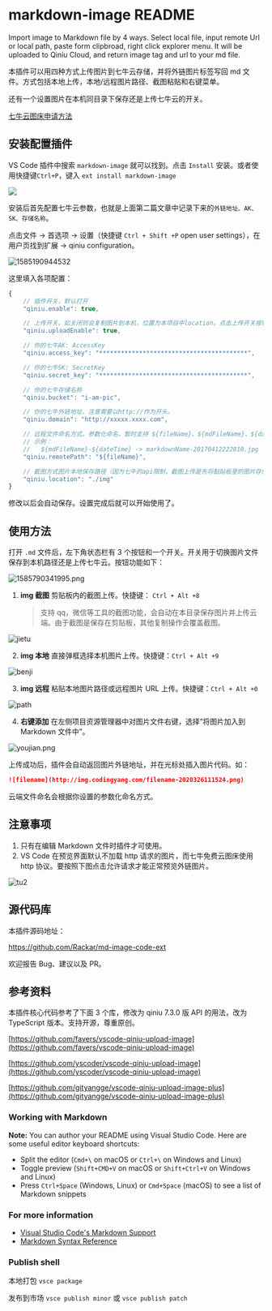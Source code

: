 # markdown-image README

Import image to Markdown file by 4 ways. Select local file, input remote Url or local path, paste form clipbroad, right click explorer menu. It will be uploaded to Qiniu Cloud, and return image tag and url to your md file.

本插件可以用四种方式上传图片到七牛云存储，并将外链图片标签写回 md 文件。方式包括本地上传，本地/远程图片路径、截图粘贴和右键菜单。

还有一个设置图片在本机同目录下保存还是上传七牛云的开关。

[七牛云图床申请方法](https://www.codingyang.com/2020/03/getQiniu.html)

## 安装配置插件

VS Code 插件中搜索 `markdown-image` 就可以找到。点击 `Install` 安装。或者使用快捷键`Ctrl+P`，键入 `ext install markdown-image`

![](https://www.codingyang.com/assets/img/1585053722224.7c74657b.png)

安装后首先配置七牛云参数，也就是上面第二篇文章中记录下来的`外链地址、AK、SK、存储名称`。

点击文件 → 首选项 → 设置（快捷键 `Ctrl + Shift +P` open user settings），在用户页找到扩展 → qiniu configuration。

![1585190944532](./images/1585190944532.png)

这里填入各项配置：

```js
{
    // 插件开关，默认打开
    "qiniu.enable": true,

    // 上传开关。如关闭则会复制图片到本机，位置为本项目中location。点击上传开关按钮会修改本值。
    "qiniu.uploadEnable": true,

    // 你的七牛AK: AccessKey
    "qiniu.access_key": "*****************************************",

    // 你的七牛SK: SecretKey
    "qiniu.secret_key": "*****************************************",

    // 你的七牛存储名称
    "qiniu.bucket": "i-am-pic",

    // 你的七牛外链地址。注意需要以http://作为开头。
    "qiniu.domain": "http://xxxxx.xxxx.com",

    // 远程文件命名方式。参数化命名，暂时支持 ${fileName}、${mdFileName}、${date}、${dateTime}
    // 示例：
    //   ${mdFileName}-${dateTime} -> markdownName-20170412222810.jpg
    "qiniu.remotePath": "${fileName}",

    // 截图方式图片本地保存路径（因为七牛的api限制，截图上传是先将黏贴板里的图片存储到本地，然后再根据这个路径上传图片
    "qiniu.location": "./img"
}
```

修改以后会自动保存。设置完成后就可以开始使用了。

## 使用方法

打开 `.md` 文件后，左下角状态栏有 3 个按钮和一个开关。开关用于切换图片文件保存到本机路径还是上传七牛云。按钮功能如下：

![1585790341995.png](images/1585790341995.png)

1. **img 截图** 剪贴板内的截图上传。快捷键： `Ctrl + Alt +8`
   > 支持 qq，微信等工具的截图功能，会自动在本目录保存图片并上传云端。由于截图是保存在剪贴板，其他复制操作会覆盖截图。

![jietu](./images/jietu.gif)

2. **img 本地** 直接弹框选择本机图片上传。快捷键：`Ctrl + Alt +9`

![benji](images/benji.gif)

3. **img 远程** 粘贴本地图片路径或远程图片 URL 上传。快捷键：`Ctrl + Alt +0`

![path](images/path.gif)

4. **右键添加** 在左侧项目资源管理器中对图片文件右键，选择“将图片加入到 Markdown 文件中”。

![youjian.png](images/youjian.gif)

上传成功后，插件会自动返回图片外链地址，并在光标处插入图片代码。如：

```md
![filename](http://img.codingyang.com/filename-2020326111524.png)
```

云端文件命名会根据你设置的参数化命名方式。

## 注意事项

1. 只有在编辑 Markdown 文件时插件才可使用。
2. VS Code 在预览界面默认不加载 http 请求的图片，而七牛免费云图床使用 http 协议。要按照下图点击允许请求才能正常预览外链图片。

![tu2](./images/tu2.png)

## 源代码库

本插件源码地址：

https://github.com/Rackar/md-image-code-ext

欢迎报告 Bug、建议以及 PR。

## 参考资料

本插件核心代码参考了下面 3 个库，修改为 qiniu 7.3.0 版 API 的用法，改为 TypeScript 版本。支持开源，尊重原创。

[https://github.com/favers/vscode-qiniu-upload-image](https://github.com/favers/vscode-qiniu-upload-image)

[https://github.com/yscoder/vscode-qiniu-upload-image](https://github.com/yscoder/vscode-qiniu-upload-image)

[https://github.com/gityangge/vscode-qiniu-upload-image-plus](https://github.com/gityangge/vscode-qiniu-upload-image-plus)

### Working with Markdown

**Note:** You can author your README using Visual Studio Code. Here are some useful editor keyboard shortcuts:

- Split the editor (`Cmd+\` on macOS or `Ctrl+\` on Windows and Linux)
- Toggle preview (`Shift+CMD+V` on macOS or `Shift+Ctrl+V` on Windows and Linux)
- Press `Ctrl+Space` (Windows, Linux) or `Cmd+Space` (macOS) to see a list of Markdown snippets

### For more information

- [Visual Studio Code's Markdown Support](http://code.visualstudio.com/docs/languages/markdown)
- [Markdown Syntax Reference](https://help.github.com/articles/markdown-basics/)

### Publish shell

本地打包
`vsce package`

发布到市场
`vsce publish minor` 或 `vsce publish patch`
